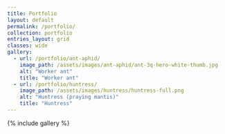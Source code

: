 ```yaml
---
title: Portfolio
layout: default
permalink: /portfolio/
collection: portfolio
entries_layout: grid
classes: wide
gallery:
  - url: /portfolio/ant-aphid/
    image_path: /assets/images/ant-aphid/ant-3q-hero-white-thumb.jpg
    alt: "Worker ant"
    title: "Worker ant"
  - url: /portfolio/huntress/
    image_path: /assets/images/huntress/huntress-full.png
    alt: "Huntress (praying mantis)"
    title: "Huntress"
---
```


{% include gallery %}


